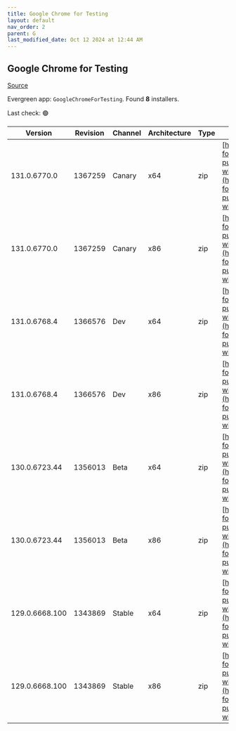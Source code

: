 ```yaml
---
title: Google Chrome for Testing
layout: default
nav_order: 2
parent: G
last_modified_date: Oct 12 2024 at 12:44 AM
---
```


## Google Chrome for Testing

[Source](https://googlechromelabs.github.io/chrome-for-testing/)

Evergreen app: `GoogleChromeForTesting`. Found **8** installers.

Last check: 🟢

| Version        | Revision | Channel | Architecture | Type | URI                                                                                                                                                                                              |
| -------------- | -------- | ------- | ------------ | ---- | ------------------------------------------------------------------------------------------------------------------------------------------------------------------------------------------------ |
| 131.0.6770.0   | 1367259  | Canary  | x64          | zip  | [https://storage.googleapis.com/chrome-for-testing-public/131.0.6770.0/win64/chrome-win64.zip](https://storage.googleapis.com/chrome-for-testing-public/131.0.6770.0/win64/chrome-win64.zip)     |
| 131.0.6770.0   | 1367259  | Canary  | x86          | zip  | [https://storage.googleapis.com/chrome-for-testing-public/131.0.6770.0/win32/chrome-win32.zip](https://storage.googleapis.com/chrome-for-testing-public/131.0.6770.0/win32/chrome-win32.zip)     |
| 131.0.6768.4   | 1366576  | Dev     | x64          | zip  | [https://storage.googleapis.com/chrome-for-testing-public/131.0.6768.4/win64/chrome-win64.zip](https://storage.googleapis.com/chrome-for-testing-public/131.0.6768.4/win64/chrome-win64.zip)     |
| 131.0.6768.4   | 1366576  | Dev     | x86          | zip  | [https://storage.googleapis.com/chrome-for-testing-public/131.0.6768.4/win32/chrome-win32.zip](https://storage.googleapis.com/chrome-for-testing-public/131.0.6768.4/win32/chrome-win32.zip)     |
| 130.0.6723.44  | 1356013  | Beta    | x64          | zip  | [https://storage.googleapis.com/chrome-for-testing-public/130.0.6723.44/win64/chrome-win64.zip](https://storage.googleapis.com/chrome-for-testing-public/130.0.6723.44/win64/chrome-win64.zip)   |
| 130.0.6723.44  | 1356013  | Beta    | x86          | zip  | [https://storage.googleapis.com/chrome-for-testing-public/130.0.6723.44/win32/chrome-win32.zip](https://storage.googleapis.com/chrome-for-testing-public/130.0.6723.44/win32/chrome-win32.zip)   |
| 129.0.6668.100 | 1343869  | Stable  | x64          | zip  | [https://storage.googleapis.com/chrome-for-testing-public/129.0.6668.100/win64/chrome-win64.zip](https://storage.googleapis.com/chrome-for-testing-public/129.0.6668.100/win64/chrome-win64.zip) |
| 129.0.6668.100 | 1343869  | Stable  | x86          | zip  | [https://storage.googleapis.com/chrome-for-testing-public/129.0.6668.100/win32/chrome-win32.zip](https://storage.googleapis.com/chrome-for-testing-public/129.0.6668.100/win32/chrome-win32.zip) |
